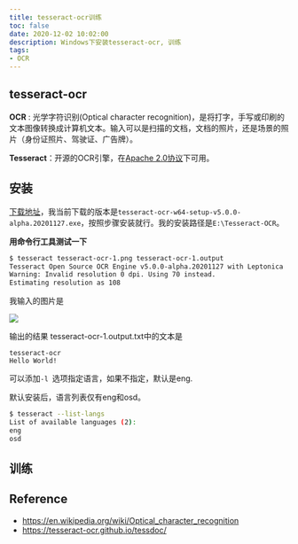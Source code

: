 ```yaml
---
title: tesseract-ocr训练
toc: false
date: 2020-12-02 10:02:00
description: Windows下安装tesseract-ocr, 训练
tags:
- OCR
---
```


## tesseract-ocr

**OCR** : 光学字符识别(Optical character recognition)，是将打字，手写或印刷的文本图像转换成计算机文本。输入可以是扫描的文档，文档的照片，还是场景的照片（身份证照片、驾驶证、广告牌）。

**Tesseract**：开源的OCR引擎，在[Apache 2.0协议](http://www.apache.org/licenses/LICENSE-2.0)下可用。

## 安装

[下载地址](https://github.com/UB-Mannheim/tesseract/wiki)，我当前下载的版本是`tesseract-ocr-w64-setup-v5.0.0-alpha.20201127.exe`，按照步骤安装就行。我的安装路径是`E:\Tesseract-OCR`。

**用命令行工具测试一下**

```bash
$ tesseract tesseract-ocr-1.png tesseract-ocr-1.output
Tesseract Open Source OCR Engine v5.0.0-alpha.20201127 with Leptonica
Warning: Invalid resolution 0 dpi. Using 70 instead.
Estimating resolution as 108
```

我输入的图片是

![](/images/tesseract-ocr-1.png)

输出的结果 tesseract-ocr-1.output.txt中的文本是

```
tesseract-ocr
Hello World!
```

可以添加`-l `选项指定语言，如果不指定，默认是eng.

默认安装后，语言列表仅有eng和osd。

```bash
$ tesseract --list-langs
List of available languages (2):
eng
osd
```

## 训练



## Reference

- https://en.wikipedia.org/wiki/Optical_character_recognition
- https://tesseract-ocr.github.io/tessdoc/